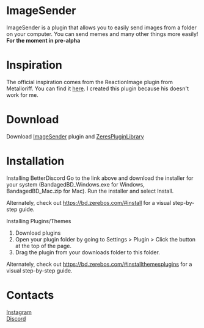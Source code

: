 # ImageSender
ImageSender is a plugin that allows you to easily send images from a folder on your computer. You can send memes and many other things more easily! **For the moment in pre-alpha**

# Inspiration
The official inspiration comes from the ReactionImage plugin from Metalloriff. You can find it <a href="https://github.com/Metalloriff/BetterDiscordPlugins/blob/master/ReactionImages.plugin.js">here</a>. I created this plugin because his doesn't work for me. 

# Download
Download <a href="https://github.com/CriosChan/ImageSender/releases/download/V0.0.3/ImageSender.plugin.js">ImageSender</a> plugin and <a href="https://betterdiscord.net/ghdl?url=https://raw.githubusercontent.com/rauenzi/BDPluginLibrary/master/release/0PluginLibrary.plugin.js">ZeresPluginLibrary</a>

# Installation
Installing BetterDiscord
Go to the link above and download the installer for your system (BandagedBD_Windows.exe for Windows, BandagedBD_Mac.zip for Mac). Run the installer and select Install.

Alternately, check out https://bd.zerebos.com/#install for a visual step-by-step guide.

Installing Plugins/Themes
1. Download plugins
2. Open your plugin folder by going to Settings > Plugin > Click the button at the top of the page.
3. Drag the plugin from your downloads folder to this folder.

Alternately, check out https://bd.zerebos.com/#installthemesplugins for a visual step-by-step guide.

# Contacts
<a href="https://www.instagram.com/crios_chan/">Instagram</a><br />
<a href="https://discord.me/crioschan">Discord</a>

